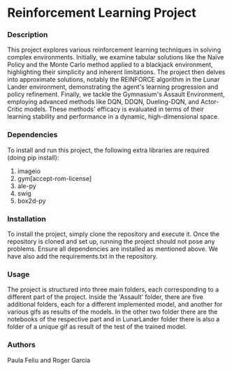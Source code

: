 # Reinforcement Learning Project
### Description
This project explores various reinforcement learning techniques in solving complex environments. Initially, we examine tabular solutions like the Naïve Policy and the Monte Carlo method applied to a blackjack environment, highlighting their simplicity and inherent limitations. The project then delves into approximate solutions, notably the REINFORCE algorithm in the Lunar Lander environment, demonstrating the agent's learning progression and policy refinement. Finally, we tackle the Gymnasium's Assault Environment, employing advanced methods like DQN, DDQN, Dueling-DQN, and Actor-Critic models. These methods' efficacy is evaluated in terms of their learning stability and performance in a dynamic, high-dimensional space.

### Dependencies
To install and run this project, the following extra libraries are required (doing pip install):

1. imageio
2. gym[accept-rom-license]
3. ale-py
4. swig
5. box2d-py

### Installation
To install the project, simply clone the repository and execute it. Once the repository is cloned and set up, running the project should not pose any problems. Ensure all dependencies are installed as mentioned above. We have also add the requirements.txt in the repository.

### Usage
The project is structured into three main folders, each corresponding to a different part of the project. Inside the 'Assault' folder, there are five additional folders, each for a different implemented model, and another for various gifs as results of the models. In the other two folder there are the notebooks of the respective part and in LunarLander folder there is also a folder of a unique gif as result of the test of the trained model.

### Authors
Paula Feliu and Roger Garcia
